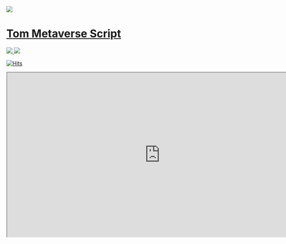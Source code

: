 <a href="https://tomntoms.com/main/main.html"><img src="https://capsule-render.vercel.app/api?type=slice&color=auto&height=300&section=header&text=Tom%20N%20Toms&fontSize=90"/>

# Tom Metaverse Script

<img src="https://img.shields.io/badge/Unity-000000?style=for-the-badge&logo=Unity&logoColor=white"> <img src="https://img.shields.io/badge/C Sharp-239120?style=for-the-badge&logo=C Sharp&logoColor=white">

[![Hits](https://hits.seeyoufarm.com/api/count/incr/badge.svg?url=https%3A%2F%2Fgithub.com%2Fyun83%2FTomMetaverseScript&count_bg=%23C83D3D&title_bg=%23B8C3E7&icon=&icon_color=%23E7E7E7&title=hits&edge_flat=false)](https://hits.seeyoufarm.com)

<iframe src ="http://naver.me/F5LldBzD" width="800" height = "430"> </iframe>